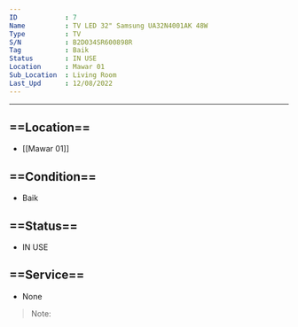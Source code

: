 ```yaml
---
ID            : 7
Name          : TV LED 32" Samsung UA32N4001AK 48W
Type          : TV
S/N           : B2D034SR600898R
Tag           : Baik
Status        : IN USE
Location      : Mawar 01
Sub_Location  : Living Room
Last_Upd      : 12/08/2022
---
```





---
## ==Location==
- [[Mawar 01]]

## ==Condition==
- Baik

## ==Status==
- IN USE

## ==Service==
- None

>Note:
>

